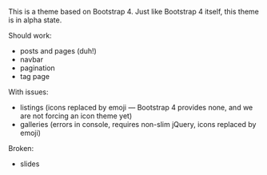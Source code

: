 This is a theme based on Bootstrap 4. Just like Bootstrap 4 itself, this theme is in alpha state.

Should work:

* posts and pages (duh!)
* navbar
* pagination
* tag page

With issues:

* listings (icons replaced by emoji — Bootstrap 4 provides none, and we are not forcing an icon theme yet)
* galleries (errors in console, requires non-slim jQuery, icons replaced by emoji)

Broken:
* slides
